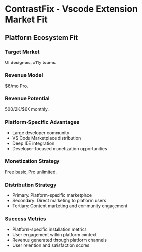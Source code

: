 # ContrastFix - Vscode Extension Market Fit

## Platform Ecosystem Fit

### Target Market
UI designers, a11y teams.

### Revenue Model
$6/mo Pro.

### Revenue Potential
$500/$2K/$6K monthly.

### Platform-Specific Advantages
- Large developer community
- VS Code Marketplace distribution
- Deep IDE integration
- Developer-focused monetization opportunities

### Monetization Strategy
Free basic, Pro unlimited.

### Distribution Strategy
- Primary: Platform-specific marketplace
- Secondary: Direct marketing to platform users
- Tertiary: Content marketing and community engagement

### Success Metrics
- Platform-specific installation metrics
- User engagement within platform context
- Revenue generated through platform channels
- User retention and satisfaction scores
